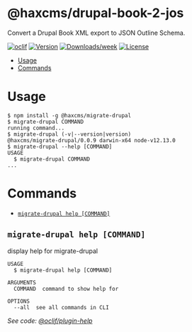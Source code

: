 @haxcms/drupal-book-2-jos
=========================

Convert a Drupal Book XML export to JSON Outline Schema.

[![oclif](https://img.shields.io/badge/cli-oclif-brightgreen.svg)](https://oclif.io)
[![Version](https://img.shields.io/npm/v/@haxcms/drupal-book-2-jos.svg)](https://npmjs.org/package/@haxcms/drupal-book-2-jos)
[![Downloads/week](https://img.shields.io/npm/dw/@haxcms/drupal-book-2-jos.svg)](https://npmjs.org/package/@haxcms/drupal-book-2-jos)
[![License](https://img.shields.io/npm/l/@haxcms/drupal-book-2-jos.svg)](https://github.com/elmsln/haxcms-tools/blob/master/package.json)

<!-- toc -->
* [Usage](#usage)
* [Commands](#commands)
<!-- tocstop -->
# Usage
<!-- usage -->
```sh-session
$ npm install -g @haxcms/migrate-drupal
$ migrate-drupal COMMAND
running command...
$ migrate-drupal (-v|--version|version)
@haxcms/migrate-drupal/0.0.9 darwin-x64 node-v12.13.0
$ migrate-drupal --help [COMMAND]
USAGE
  $ migrate-drupal COMMAND
...
```
<!-- usagestop -->
# Commands
<!-- commands -->
* [`migrate-drupal help [COMMAND]`](#migrate-drupal-help-command)

## `migrate-drupal help [COMMAND]`

display help for migrate-drupal

```
USAGE
  $ migrate-drupal help [COMMAND]

ARGUMENTS
  COMMAND  command to show help for

OPTIONS
  --all  see all commands in CLI
```

_See code: [@oclif/plugin-help](https://github.com/oclif/plugin-help/blob/v2.1.6/src/commands/help.ts)_
<!-- commandsstop -->
